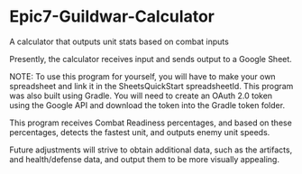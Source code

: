 # Epic7-Guildwar-Calculator
A calculator that outputs unit stats based on combat inputs

Presently, the calculator receives input and sends output to a Google Sheet.

NOTE: To use this program for yourself, you will have to make your own spreadsheet and link it in the SheetsQuickStart spreadsheetId. 
This program was also built using Gradle. You will need to create an OAuth 2.0 token using the Google API and download the token into the Gradle token folder.

This program receives Combat Readiness percentages, and based on these percentages, detects the fastest unit, and outputs enemy unit speeds.

Future adjustments will strive to obtain additional data, such as the artifacts, and health/defense data, and output them to be more visually appealing.
